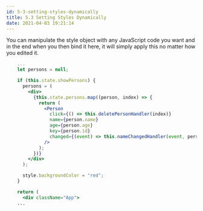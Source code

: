 ```yaml
---
id: 5-3-setting-styles-dynamically
title: 5.3 Setting Styles Dynamically
date: 2021-04-03 19:21:14
---
```


You can manipulate the style object with any JavaScript code you want and in the end when you then bind it here, it will simply apply this no matter how you edited it.

```jsx title="App.js" {21}
    ...
    let persons = null;

    if (this.state.showPersons) {
      persons = (
        <div>
          {this.state.persons.map((person, index) => {
            return (
              <Person
                click={() => this.deletePersonHandler(index)}
                name={person.name}
                age={person.age}
                key={person.id}
                changed={(event) => this.nameChangedHandler(event, person.id)}
              />
            );
          })}
        </div>
      );

      style.backgroundColor = "red";
    }

    return (
      <div className="App">
    ...
```
